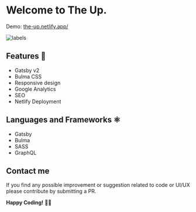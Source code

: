 # Welcome to The Up.

Demo: [the-up.netlify.app/](https://the-up.netlify.app/)

![labels](https://static.robinpowered.com/blog/images/github-tagging-style/robin-github-issue-tag-system.png)


## Features 🚀

- Gatsby v2
- Bulma CSS
- Responsive design
- Google Analytics
- SEO
- Netlify Deployment

## Languages and Frameworks ⚛️

- Gatsby
- Bulma
- SASS
- GraphQL

## Contact me

If you find any possible improvement or suggestion related to code or UI/UX please contribute by submitting a PR.

**Happy Coding!** 🎉🎉
